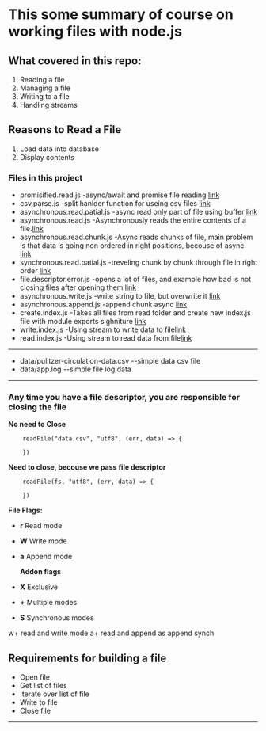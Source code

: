 # This some summary of course on working files with node.js

## What covered in this repo:

1. Reading a file
2. Managing a file
3. Writing to a file
4. Handling streams

## Reasons to Read a File

1. Load data into database
2. Display contents

### Files in this project

- promisified.read.js -async/await and promise file reading [link][1]
- csv.parse.js -split hanlder function for useing csv files [link][2]
- asynchronous.read.patial.js -async read only part of file using buffer [link][3]
- asynchronous.read.js -Asynchronously reads the entire contents of a file.[link][4]
- asynchronous.read.chunk.js -Async reads chunks of file, main problem is that data is going non ordered in right positions, becouse of async. [link][5]
- synchronous.read.patial.js -treveling chunk by chunk through file in right order [link][6]
- file.descriptor.error.js -opens a lot of files, and example how bad is not closing files after opening them [link][7]
- asynchronous.write.js -write string to file, but overwrite it [link][8]
- asynchronous.append.js -append chunk async [link][9]
- create.index.js -Takes all files from read folder and create new index.js file with module exports sighniture [link][10]
- write.index.js -Using stream to write data to file[link][11]
- read.index.js -Using stream to read data from file[link][12]

---

- data/pulitzer-circulation-data.csv --simple data csv file
- data/app.log --simple file log data

---

### Any time you have a file descriptor, you are responsible for closing the file

**No need to Close**

        readFile("data.csv", "utf8", (err, data) => {

        })

**Need to close, becouse we pass file descriptor**

        readFile(fs, "utf8", (err, data) => {

        })

**File Flags:**

- **r** Read mode
- **W** Write mode
- **a** Append mode

  **Addon flags**

- **X** Exclusive
- **+** Multiple modes
- **S** Synchronous modes

w+ read and write mode
a+ read and append
as append synch

## Requirements for building a file

- Open file
- Get list of files
- Iterate over list of file
- Write to file
- Close file

---

[1]: https://github.com/ivan-arsenev/JS_CookBook/blob/master/NodeJS_Managing_files/promisified.read.js 'promisified'
[2]: https://github.com/ivan-arsenev/JS_CookBook/blob/master/NodeJS_Managing_files/csv.parse.js 'csv.parse'
[3]: https://github.com/ivan-arsenev/JS_CookBook/blob/master/NodeJS_Managing_files/read/asynchronous.read.patial.js 'asynchronous patial'
[4]: https://github.com/ivan-arsenev/JS_CookBook/blob/master/NodeJS_Managing_files/read/asynchronous.read.js 'asynchronous'
[5]: https://github.com/ivan-arsenev/JS_CookBook/blob/master/NodeJS_Managing_files/read/asynchronous.read.chunk.js 'asynchronous chunks'
[6]: https://github.com/ivan-arsenev/JS_CookBook/blob/master/NodeJS_Managing_files/read/synchronous.read.patial.js 'asynchronous chunks'
[7]: https://github.com/ivan-arsenev/JS_CookBook/blob/master/NodeJS_Managing_files/read/synchronous.read.patial.js 'bad file opening'
[8]: https://github.com/ivan-arsenev/JS_CookBook/blob/master/NodeJS_Managing_files/asynchronous.write.js 'async write to file'
[9]: https://github.com/ivan-arsenev/JS_CookBook/blob/master/NodeJS_Managing_files/asynchronous.append.js 'async write to file'
[10]: https://github.com/ivan-arsenev/JS_CookBook/blob/master/NodeJS_Managing_files/create.index.js 'async write to file'
[11]: https://github.com/ivan-arsenev/JS_CookBook/blob/master/NodeJS_Managing_files/write.stream.js 'async write to file'
[12]: https://github.com/ivan-arsenev/JS_CookBook/blob/master/NodeJS_Managing_files/read.stream.js 'async write to file'
